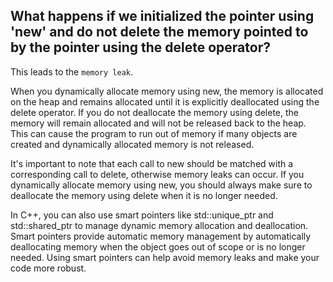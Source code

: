 ## What happens if we initialized the pointer using 'new' and do not delete the memory pointed to by the pointer using the delete operator?

This leads to the `memory leak`.

When you dynamically allocate memory using new, the memory is allocated on the heap and remains allocated until it is explicitly deallocated using the delete operator. If you do not deallocate the memory using delete, the memory will remain allocated and will not be released back to the heap. This can cause the program to run out of memory if many objects are created and dynamically allocated memory is not released.

It's important to note that each call to new should be matched with a corresponding call to delete, otherwise memory leaks can occur. If you dynamically allocate memory using new, you should always make sure to deallocate the memory using delete when it is no longer needed.

In C++, you can also use smart pointers like std::unique_ptr and std::shared_ptr to manage dynamic memory allocation and deallocation. Smart pointers provide automatic memory management by automatically deallocating memory when the object goes out of scope or is no longer needed. Using smart pointers can help avoid memory leaks and make your code more robust.
